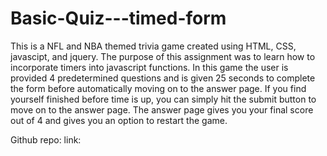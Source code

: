 # Basic-Quiz---timed-form
This is a NFL and NBA themed trivia game created using HTML, CSS, javascipt, and jquery. The purpose of this assignment was to learn how to incorporate timers into javascript functions. In this game the user is provided 4 predetermined questions and is given 25 seconds to complete the form before automatically moving on to the answer page. If you find yourself finished before time is up, you can simply hit the submit button to move on to the answer page. The answer page gives you your final score out of 4 and gives you an option to restart the game.

Github repo:
link: 
